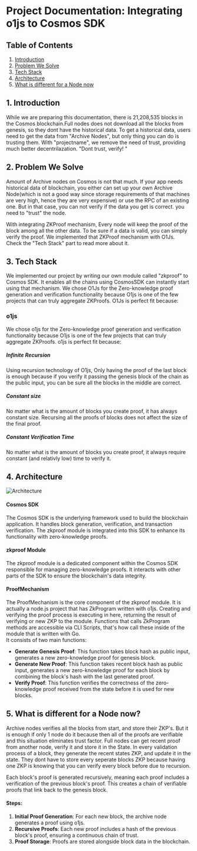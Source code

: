 
# Project Documentation: Integrating o1js to Cosmos SDK

## Table of Contents
1. [Introduction](#introduction)
2. [Problem We Solve](#problem-we-solve)
3. [Tech Stack](#tech-stack)
4. [Architecture](#architecture)
5. [What is different for a Node now](#what-is-different-for-a-node-now)

## 1. Introduction
While we are preparing this documentation, there is 21,208,535 blocks in the Cosmos blockchain.Full nodes does not download all the blocks from genesis, so they dont have the historical data. To get a historical data, users need to get the data from "Archive Nodes", but only thing you can do is trusting them.
With "projectname", we remove the need of trust, providing much better decentrilazation. "Dont trust, verify! "


## 2. Problem We Solve
Amount of Archive nodes on Cosmos is not that much. If your app needs historical data of blockchain, you either can set up your own Archive Node(which is not a good way since storage requirements of that machines are very high, hence they are very expensive) or use the RPC of an existing one. But in that case, you can not verify if the data you get is correct. you need to "trust" the node.

With integrating ZKProof mechanism, Every node will keep the proof of the block among all the other data. To be sure if a data is valid, you can simply verify the proof. We implemented that ZKProof mechanism with O1Js. Check the "Tech Stack" part to read more about it.

## 3. Tech Stack
We implemented our project by writing our own module called "zkproof" to Cosmos SDK. It enables all the chains using CosmosSDK can instantly start using that mechanism.
We chose O1Js for the Zero-knowledge proof generation and verification functionality because O1js is one of the few projects that can truly aggregate ZKProofs. O1Js is perfect fit because:
### o1js
We chose o1js for the Zero-knowledge proof generation and verification functionality because O1js is one of the few projects that can truly aggregate ZKProofs. o1js is perfect fit because:
##### Infinite Recursion
Using recursion technology of O1js, Only having the proof of the last block is enough because if you verify it passing the genesis block of the chain as the public input, you can be sure all the blocks in the middle are correct.

##### Constant size
No matter what is the amount of blocks you create proof, it has always constant size. Recursing all the proofs of blocks does not affect the size of the final proof.

##### Constant Verification Time
No matter what is the amount of blocks you create proof, it always require constant (and relativly low) time to verify it. 

## 4. Architecture
![Architecture ](https://i.imgur.com/xIOp4OG.png)
#### Cosmos SDK

The Cosmos SDK is the underlying framework used to build the blockchain application. It handles block generation, verification, and transaction verification. The zkproof module is integrated into this SDK to enhance its functionality with zero-knowledge proofs.

#### zkproof Module

The zkproof module is a dedicated component within the Cosmos SDK responsible for managing zero-knowledge proofs. It interacts with other parts of the SDK to ensure the blockchain's data integrity.

#### ProofMechanism

The ProofMechanism is the core component of the zkproof module. It is actually a node.js project that has ZkProgram written with o1js. Creating and verifying the proof process is executing in here, returning the result of verifying or new ZKP to the module. Functions that calls ZkProgram methods are accessible via CLI Scripts, that's how call these inside of the module that is written with Go.  
It consists of two main functions:

-   **Generate Genesis Proof**: This function takes block hash as public input, generates a new zero-knowledge proof for genesis block.
-   **Generate New Proof**: This function takes recent block hash as public input,  generates a new zero-knowledge proof for each block by combining the block's hash with the last generated proof.
-   **Verify Proof**: This function verifies the correctness of the zero-knowledge proof received from the state before it is used for new blocks.


## 5. What is different for a Node now?

Archive nodes verifies all the blocks from start, and store their ZKP's. But it is enough if only 1 node do it because then all of the proofs are verifiable and this situation eliminates trust factor.
Full nodes can get recent proof from another node, verify it and store it in the State. In  every validation process of a block, they generate the recent states ZKP, and update it in the state. They dont have to store every seperate blocks ZKP because having one ZKP is knowing that you can verify every block before due to recursion.

Each block's proof is generated recursively, meaning each proof includes a verification of the previous block's proof. This creates a chain of verifiable proofs that link back to the genesis block.
#### Steps:
1. **Initial Proof Generation**: For each new block, the archive node generates a proof using o1js.
2. **Recursive Proofs**: Each new proof includes a hash of the previous block's proof, ensuring a continuous chain of trust.
3. **Proof Storage**: Proofs are stored alongside block data in the blockchain.

